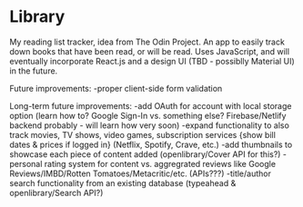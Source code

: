 # Library
My reading list tracker, idea from The Odin Project.
An app to easily track down books that have been read, or will be read. Uses JavaScript, and will eventually incorporate React.js and a design UI (TBD - possiblly Material UI) in the future.

Future improvements: 
-proper client-side form validation

Long-term future improvements:
-add OAuth for account with local storage option (learn how to? Google Sign-In vs. something else? Firebase/Netlify backend probably - will learn how very soon)
-expand functionality to also track movies, TV shows, video games, subscription services {show bill dates & prices if logged in} (Netflix, Spotify, Crave, etc.)
-add thumbnails to showcase each piece of content added (openlibrary/Cover API for this?)
-personal rating system for content vs. aggregrated reviews like Google Reviews/IMBD/Rotten Tomatoes/Metacritic/etc. (APIs???)
-title/author search functionality from an existing database (typeahead & openlibrary/Search API?)

